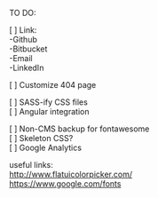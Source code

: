 TO DO:

[ ] Link:  
    -Github  
    -Bitbucket  
    -Email  
    -LinkedIn  

[ ] Customize 404 page  

[ ] SASS-ify CSS files  
[ ] Angular integration  

[ ] Non-CMS backup for fontawesome  
[ ] Skeleton CSS?  
[ ] Google Analytics  



useful links:  
http://www.flatuicolorpicker.com/  
https://www.google.com/fonts  